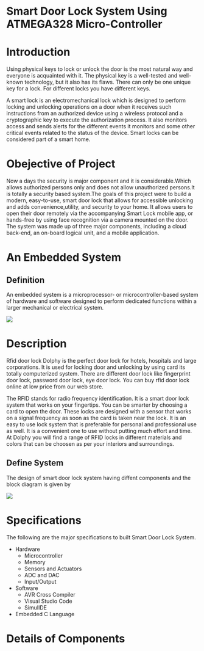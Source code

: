 # Smart Door Lock System Using ATMEGA328 Micro-Controller
# Introduction
Using physical keys to lock or unlock the door is the most natural way and everyone is acquainted with it. The physical key is a well-tested and well-known technology, but it also has its flaws. There can only be one unique key for a lock. For different locks you
have different keys. 

A smart lock is an electromechanical lock which is designed to perform locking and unlocking operations on a door when it receives such instructions from an authorized device using a wireless protocol and a cryptographic key to execute the authorization process. It also monitors access and sends alerts for the different events it monitors and some other critical events related to the status of the device. Smart locks can be considered part of a smart home.
# Obejective of Project
Now a days the security is major component and it is considerable.Which allows authorized persons only and does not allow unauthorized persons.It is totally a security based system.The goals of this project were to build a modern, easy-to-use, smart door lock that allows for accessible unlocking and adds convenience,utility, and security to your home. It allows users to open their door remotely via the accompanying Smart Lock mobile app, or hands-free by using face recognition via a camera mounted on the door. The system was made up of three major components, including a cloud back-end,
an on-board logical unit, and a mobile application.
# An Embedded System
## Definition
An embedded system is a microprocessor- or microcontroller-based system of hardware and software designed to perform dedicated functions within a larger mechanical or electrical system.

![](https://www.parasoft.com/wp-content/uploads/2021/06/What-is-an-Embedded-System-BLOGS-PICs-01-1024x572.png)
# Description
Rfid door lock Dolphy is the perfect door lock for hotels, hospitals and large corporations. It is used for locking door and unlocking by using card its totally computerized system. There are different door lock like fingerprint door lock, password door lock, eye door lock. You can buy rfid door lock online at low price from our web store.

The RFID stands for radio frequency identification. It is a smart door lock system that works on your fingertips. You can be smarter by choosing a card to open the door. These locks are designed with a sensor that works on a signal frequency as soon as the card is taken near the lock. It is an easy to use lock system that is preferable for personal and professional use as well. It is a convenient one to use without putting much effort and time. At Dolphy you will find a range of RFID locks in different materials and colors that can be choosen as per your interiors and surroundings. 
## Define System
The design of smart door lock system having diffent components and the block diagram is given by

![](https://encrypted-tbn0.gstatic.com/images?q=tbn:ANd9GcRa2w3tugoCpk4xjBDZ2p3ky-dyjp-duba4xg&usqp=CAU)
# Specifications
The following are the major specifications to built Smart Door Lock System.
* Hardware
   * Microcontroller
   * Memory
   * Sensors and Actuators
   * ADC and DAC
   * Input/Output
* Software
  * AVR Cross Compiler
  * Visual Studio Code
  * SimulIDE
* Embedded C Language
# Details of Components
